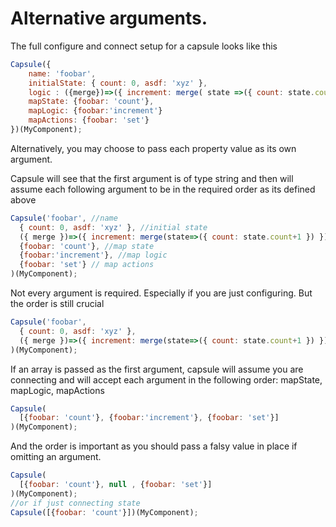 # Alternative arguments.

The full configure and connect setup for a capsule looks like this

```js
Capsule({
    name: 'foobar', 
    initialState: { count: 0, asdf: 'xyz' },
    logic : ({merge})=>({ increment: merge( state =>({ count: state.count + 1 }) }),
    mapState: {foobar: 'count'},
    mapLogic: {foobar:'increment'}
    mapActions: {foobar: 'set'}
})(MyComponent); 

```

Alternatively, you may choose to pass each property value as its own argument. 

Capsule will see that the first argument is of type string 
and then will assume each following argument to be in the required order as its defined above

```js
Capsule('foobar', //name
  { count: 0, asdf: 'xyz' }, //initial state
  ({ merge })=>({ increment: merge(state=>({ count: state.count+1 }) }), //logic
  {foobar: 'count'}, //map state
  {foobar:'increment'}, //map logic
  {foobar: 'set'} // map actions
)(MyComponent); 
```
Not every argument is required. Especially if you are just configuring. But the order is still crucial
```js
Capsule('foobar', 
  { count: 0, asdf: 'xyz' },
  ({ merge })=>({ increment: merge(state=>({ count: state.count+1 }) }), 
)(MyComponent); 
```

If an array is passed as the first argument, capsule will assume you are connecting and will accept each argument 
in the following order: mapState, mapLogic, mapActions

```js
Capsule(
  [{foobar: 'count'}, {foobar:'increment'}, {foobar: 'set'}]
)(MyComponent);
```
And the order is important as you should pass a falsy value in place if omitting an argument.
```js
Capsule(
  [{foobar: 'count'}, null , {foobar: 'set'}]
)(MyComponent);
//or if just connecting state
Capsule([{foobar: 'count'}])(MyComponent);
```



